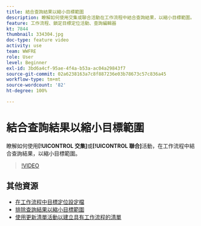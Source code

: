 ```yaml
---
title: 結合查詢結果以縮小目標範圍
description: 瞭解如何使用交集或聯合活動在工作流程中結合查詢結果，以縮小目標範圍。
feature: 工作流程、鎖定目標定位活動、查詢編輯器
kt: 7844
thumbnail: 334304.jpg
doc-type: feature video
activity: use
team: WWFRE
role: User
level: Beginner
exl-id: 3bd6a4cf-95ae-4f4a-b53a-ac04a29843f7
source-git-commit: 02a6238163a7c8f887236e03b78673c57c836a45
workflow-type: tm+mt
source-wordcount: '82'
ht-degree: 100%

---
```


# 結合查詢結果以縮小目標範圍

瞭解如何使用&#x200B;**[!UICONTROL 交集]**&#x200B;或&#x200B;**[!UICONTROL 聯合]**&#x200B;活動，在工作流程中結合查詢結果，以縮小目標範圍。

>[!VIDEO](https://video.tv.adobe.com/v/334304?quality=12)

## 其他資源

* [在工作流程中目標定位設定檔](/help/profile-management/target-profiles-in-a-workflow.md)
* [排除查詢結果以縮小目標範圍](/help/process-management/refine-targets-by-excluding-query-results.md)
* [使用更新清單活動以建立具有工作流程的清單](/help/process-management/use-the-update-list-activity.md)
